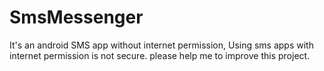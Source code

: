 # SmsMessenger
It's an android SMS app without internet permission, Using sms apps with internet permission is not secure. please help me to improve this project.
